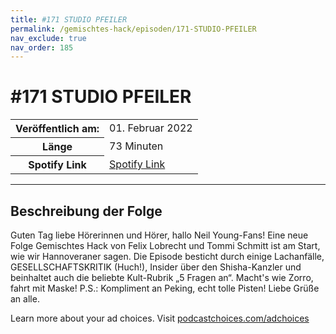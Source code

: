 ```yaml
---
title: #171 STUDIO PFEILER
permalink: /gemischtes-hack/episoden/171-STUDIO-PFEILER
nav_exclude: true
nav_order: 185
---
```


# #171 STUDIO PFEILER
<table class="resp-table dcf-table dcf-table-responsive dcf-table-bordered dcf-table-striped dcf-w-100%">
                    <tbody>
                        <tr>
                            <th scope="row">Veröffentlich am:</th>
                            <td data-label="Veröffentlich am:">01. Februar 2022</td>
                        </tr>
                        <tr>
                            <th scope="row">Länge </th>
                            <td data-label="Länge ">73 Minuten</td>
                        </tr><tr>
                                <th scope="row">Spotify Link</th>
                                <td data-label="Spotify Link"><a href="https://open.spotify.com/episode/5KEKCcqCAgsdtnxgKOSlE4">Spotify Link</a></td>
                            </tr></tbody>
                </table>

***

## Beschreibung der Folge

<div>
<p>Guten Tag liebe Hörerinnen und Hörer, hallo Neil Young-Fans! Eine neue Folge Gemischtes Hack von Felix Lobrecht und Tommi Schmitt ist am Start, wie wir Hannoveraner sagen. Die Episode besticht durch einige Lachanfälle, GESELLSCHAFTSKRITIK (Huch!), Insider über den Shisha-Kanzler und beinhaltet auch die beliebte Kult-Rubrik „5 Fragen an“. Macht&#39;s wie Zorro, fahrt mit Maske! P.S.: Kompliment an Peking, echt tolle Pisten! Liebe Grüße an alle.</p><p> </p><p>Learn more about your ad choices. Visit <a href="https://podcastchoices.com/adchoices" rel="nofollow">podcastchoices.com/adchoices</a></p>  
</div>

